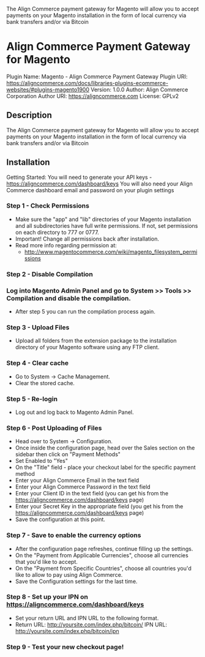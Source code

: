 The Align Commerce payment gateway for Magento will allow you to accept payments on your Magento installation in the form of local currency via bank transfers and/or via Bitcoin

# Align Commerce Payment Gateway for Magento

Plugin Name: Magento - Align Commerce Payment Gateway
Plugin URI: https://aligncommerce.com/docs/libraries-plugins-ecommerce-websites/#plugins-magento1900
Version: 1.0.0
Author: Align Commerce Corporation
Author URI: https://aligncommerce.com
License: GPLv2

## Description

The Align Commerce payment gateway for Magento will allow you to accept payments on your Magento installation in the form of local currency via bank transfers and/or via Bitcoin

## Installation

Getting Started:
You will need to generate your API keys - https://aligncommerce.com/dashboard/keys 
You will also need your Align Commerce dashboard email and password on your plugin settings

### Step 1 - Check Permissions
- Make sure the "app" and "lib" directories of your Magento installation and all subdirectories have full write permissions. If not, set permissions on each directory to 777 or 0777.
- Important! Change all permissions back after installation.
- Read more info regarding permission at:
  * http://www.magentocommerce.com/wiki/magento_filesystem_permissions

### Step 2 - Disable Compilation
### Log into Magento Admin Panel and go to System >> Tools >> Compilation and disable the compilation.
- After step 5 you can run the compilation process again.

### Step 3 - Upload Files
- Upload all folders from the extension package to the installation directory of your Magento software using any FTP client.

### Step 4 - Clear cache
- Go to System -> Cache Management. 
- Clear the stored cache.

### Step 5 - Re-login
- Log out and log back to Magento Admin Panel.

### Step 6 - Post Uploading of Files
- Head over to System -> Configuration.
- Once inside the configuration page, head over the Sales section on the sidebar then click on "Payment Methods"
- Set Enabled to "Yes"
- On the "Title" field - place your checkout label for the specific payment method
- Enter your Align Commerce Email in the text field
- Enter your Align Commerce Password in the text field
- Enter your Client ID in the text field (you can get his from the https://aligncommerce.com/dashboard/keys page)
- Enter your Secret Key in the appropriate field (you get his from the https://aligncommerce.com/dashboard/keys page)
- Save the configuration at this point.

### Step 7 - Save to enable the currency options
- After the configuration page refreshes, continue filling up the settings.
- On the "Payment from Applicable Currencies", choose all currencies that you'd like to accept.
- On the "Payment from Specific Countries", choose all countries you'd like to allow to pay using Align Commerce.
- Save the Configuration settings for the last time.

### Step 8 - Set up your IPN on https://aligncommerce.com/dashboard/keys
- Set your return URL and IPN URL to the following format. 
- Return URL: http://yoursite.com/index.php/bitcoin/ IPN URL: http://yoursite.com/index.php/bitcoin/ipn

### Step 9 - Test your new checkout page!

